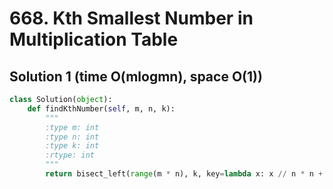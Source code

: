 # 668. Kth Smallest Number in Multiplication Table

## Solution 1 (time O(mlogmn), space O(1))

```python
class Solution(object):
    def findKthNumber(self, m, n, k):
        """
        :type m: int
        :type n: int
        :type k: int
        :rtype: int
        """
        return bisect_left(range(m * n), k, key=lambda x: x // n * n + sum(x // i for i in range(x // n + 1, m + 1)))
```
